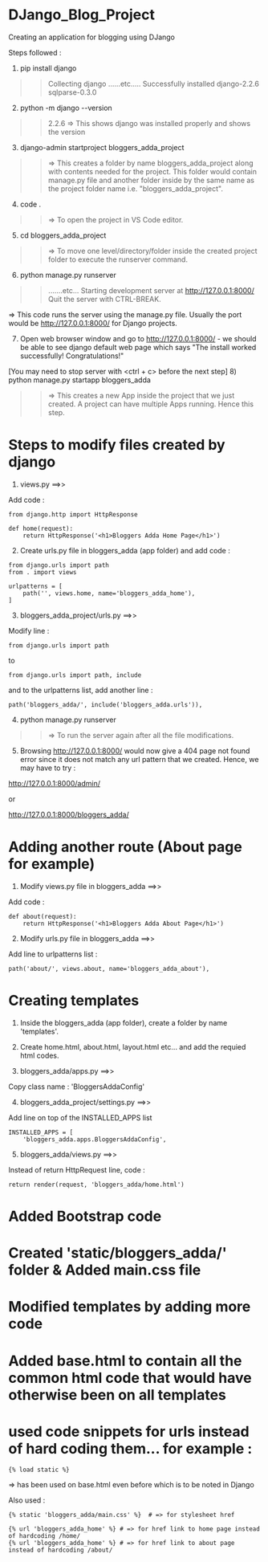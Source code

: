 # DJango_Blog_Project
Creating an application for blogging using DJango

Steps followed :

1) pip install django

>> Collecting django ......etc.....
>> Successfully installed django-2.2.6 sqlparse-0.3.0

2) python -m django --version

>> 2.2.6    => This shows django was installed properly and shows the version

3) django-admin startproject bloggers_adda_project

>> => This creates a folder by name bloggers_adda_project along with contents needed for the project. This folder would contain manage.py file and another folder inside by the same name as the project folder name i.e. "bloggers_adda_project".

4) code .

>> => To open the project in VS Code editor.

5) cd bloggers_adda_project

>> => To move one level/directory/folder inside the created project folder to execute the runserver command.

6) python manage.py runserver

>> .......etc...
>> Starting development server at http://127.0.0.1:8000/
Quit the server with CTRL-BREAK.

=> This code runs the server using the manage.py file. Usually the port would be http://127.0.0.1:8000/ for Django projects.

7) Open web browser window and go to http://127.0.0.1:8000/ - we should be able to see django default web page which says "The install worked successfully! Congratulations!"

[You may need to stop server with <ctrl + c> before the next step]
8) python manage.py startapp bloggers_adda

>> => This creates a new App inside the project that we just created. A project can have multiple Apps running. Hence this step. 


# Steps to modify files created by django

1) views.py ==>>

Add code : 
```
from django.http import HttpResponse

def home(request):
    return HttpResponse('<h1>Bloggers Adda Home Page</h1>')
```
2) Create urls.py file in bloggers_adda (app folder) and add code : 
```
from django.urls import path
from . import views

urlpatterns = [
    path('', views.home, name='bloggers_adda_home'),
]
```
3) bloggers_adda_project/urls.py ==>> 

Modify line :
```
from django.urls import path
```
to 
```
from django.urls import path, include
```

and to the urlpatterns list, add another line :
```
path('bloggers_adda/', include('bloggers_adda.urls')),
```

4) python manage.py runserver

>> => To run the server again after all the file modifications.

5) Browsing http://127.0.0.1:8000/ would now give a 404 page not found error since it does not match any url pattern that we created. Hence, we may have to try :

http://127.0.0.1:8000/admin/

or

http://127.0.0.1:8000/bloggers_adda/


# Adding another route (About page for example)

1) Modify views.py file in bloggers_adda ==>>

Add code :
```
def about(request):
    return HttpResponse('<h1>Bloggers Adda About Page</h1>')
```

2) Modify urls.py file in bloggers_adda ==>>

Add line to urlpatterns list :
```
path('about/', views.about, name='bloggers_adda_about'),
```

# Creating templates

1) Inside the bloggers_adda (app folder), create a folder by name 'templates'.

2) Create home.html, about.html, layout.html etc... and add the requied html codes.

3) bloggers_adda/apps.py ==>>

Copy class name : 'BloggersAddaConfig'

4) bloggers_adda_project/settings.py ==>>

Add line on top of the INSTALLED_APPS list 
```
INSTALLED_APPS = [
    'bloggers_adda.apps.BloggersAddaConfig',
```
5) bloggers_adda/views.py ==>>

Instead of return HttpRequest line, code :
```
return render(request, 'bloggers_adda/home.html')
```

# Added Bootstrap code

# Created 'static/bloggers_adda/' folder & Added main.css file

# Modified templates by adding more code

# Added base.html to contain all the common html code that would have otherwise been on all templates

# used code snippets for urls instead of hard coding them... for example :
```
{% load static %} 
```
=> has been used on base.html even before <!DOCTYPE html> which is to be noted in Django

Also used :

```
{% static 'bloggers_adda/main.css' %}  # => for stylesheet href

{% url 'bloggers_adda_home' %} # => for href link to home page instead of hardcoding /home/
{% url 'bloggers_adda_home' %} # => for href link to about page instead of hardcoding /about/
```